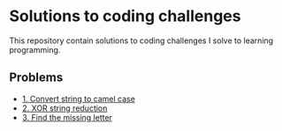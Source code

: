 # Solutions to coding challenges

This repository contain solutions to coding challenges I solve to learning
programming.

## Problems

- [1. Convert string to camel case](./convert_string_to_camel_case/)
- [2. XOR string reduction](./xor_string_reduction/)
- [3. Find the missing letter](./find_missing_letter/)
